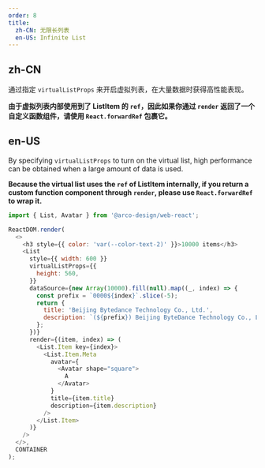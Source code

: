 ```yaml
---
order: 8
title:
  zh-CN: 无限长列表
  en-US: Infinite List
---
```


## zh-CN

通过指定 `virtualListProps` 来开启虚拟列表，在大量数据时获得高性能表现。

**由于虚拟列表内部使用到了 ListItem 的 `ref`，因此如果你通过 `render` 返回了一个自定义函数组件，请使用 `React.forwardRef` 包裹它。**

## en-US

By specifying `virtualListProps` to turn on the virtual list, high performance can be obtained when a large amount of data is used.

**Because the virtual list uses the `ref` of ListItem internally, if you return a custom function component through `render`, please use `React.forwardRef` to wrap it.**

```js
import { List, Avatar } from '@arco-design/web-react';

ReactDOM.render(
  <>
    <h3 style={{ color: 'var(--color-text-2)' }}>10000 items</h3>
    <List
      style={{ width: 600 }}
      virtualListProps={{
        height: 560,
      }}
      dataSource={new Array(10000).fill(null).map((_, index) => {
        const prefix = `0000${index}`.slice(-5);
        return {
          title: 'Beijing Bytedance Technology Co., Ltd.',
          description: `(${prefix}) Beijing ByteDance Technology Co., Ltd. is an enterprise located in China.`,
        };
      })}
      render={(item, index) => (
        <List.Item key={index}>
          <List.Item.Meta
            avatar={
              <Avatar shape="square">
                A
              </Avatar>
            }
            title={item.title}
            description={item.description}
          />
        </List.Item>
      )}
    />
  </>,
  CONTAINER
);
```
